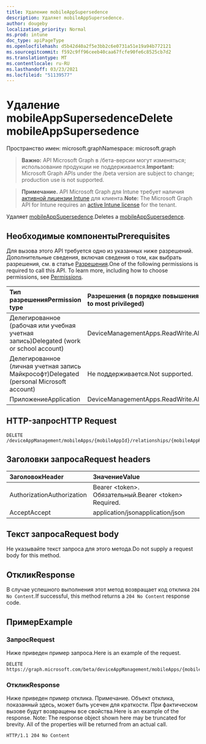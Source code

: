 ```yaml
---
title: Удаление mobileAppSupersedence
description: Удаляет mobileAppSupersedence.
author: dougeby
localization_priority: Normal
ms.prod: intune
doc_type: apiPageType
ms.openlocfilehash: d5b42d40a2f5e3bb2c6e0731a51e19a94b772121
ms.sourcegitcommit: f592c9ff96ceeb40caa67fcfe90fe6c8525cb7d2
ms.translationtype: MT
ms.contentlocale: ru-RU
ms.lasthandoff: 03/23/2021
ms.locfileid: "51139577"
---
```

# <a name="delete-mobileappsupersedence"></a><span data-ttu-id="934e4-103">Удаление mobileAppSupersedence</span><span class="sxs-lookup"><span data-stu-id="934e4-103">Delete mobileAppSupersedence</span></span>

<span data-ttu-id="934e4-104">Пространство имен: microsoft.graph</span><span class="sxs-lookup"><span data-stu-id="934e4-104">Namespace: microsoft.graph</span></span>

> <span data-ttu-id="934e4-105">**Важно:** API Microsoft Graph в /бета-версии могут изменяться; использование продукции не поддерживается.</span><span class="sxs-lookup"><span data-stu-id="934e4-105">**Important:** Microsoft Graph APIs under the /beta version are subject to change; production use is not supported.</span></span>

> <span data-ttu-id="934e4-106">**Примечание.** API Microsoft Graph для Intune требует наличия [активной лицензии Intune](https://go.microsoft.com/fwlink/?linkid=839381) для клиента.</span><span class="sxs-lookup"><span data-stu-id="934e4-106">**Note:** The Microsoft Graph API for Intune requires an [active Intune license](https://go.microsoft.com/fwlink/?linkid=839381) for the tenant.</span></span>

<span data-ttu-id="934e4-107">Удаляет [mobileAppSupersedence](../resources/intune-apps-mobileappsupersedence.md).</span><span class="sxs-lookup"><span data-stu-id="934e4-107">Deletes a [mobileAppSupersedence](../resources/intune-apps-mobileappsupersedence.md).</span></span>

## <a name="prerequisites"></a><span data-ttu-id="934e4-108">Необходимые компоненты</span><span class="sxs-lookup"><span data-stu-id="934e4-108">Prerequisites</span></span>
<span data-ttu-id="934e4-p101">Для вызова этого API требуется одно из указанных ниже разрешений. Дополнительные сведения, включая сведения о том, как выбрать разрешения, см. в статье [Разрешения](/graph/permissions-reference).</span><span class="sxs-lookup"><span data-stu-id="934e4-p101">One of the following permissions is required to call this API. To learn more, including how to choose permissions, see [Permissions](/graph/permissions-reference).</span></span>

|<span data-ttu-id="934e4-111">Тип разрешения</span><span class="sxs-lookup"><span data-stu-id="934e4-111">Permission type</span></span>|<span data-ttu-id="934e4-112">Разрешения (в порядке повышения привилегий)</span><span class="sxs-lookup"><span data-stu-id="934e4-112">Permissions (from least to most privileged)</span></span>|
|:---|:---|
|<span data-ttu-id="934e4-113">Делегированное (рабочая или учебная учетная запись)</span><span class="sxs-lookup"><span data-stu-id="934e4-113">Delegated (work or school account)</span></span>|<span data-ttu-id="934e4-114">DeviceManagementApps.ReadWrite.All</span><span class="sxs-lookup"><span data-stu-id="934e4-114">DeviceManagementApps.ReadWrite.All</span></span>|
|<span data-ttu-id="934e4-115">Делегированное (личная учетная запись Майкрософт)</span><span class="sxs-lookup"><span data-stu-id="934e4-115">Delegated (personal Microsoft account)</span></span>|<span data-ttu-id="934e4-116">Не поддерживается.</span><span class="sxs-lookup"><span data-stu-id="934e4-116">Not supported.</span></span>|
|<span data-ttu-id="934e4-117">Приложение</span><span class="sxs-lookup"><span data-stu-id="934e4-117">Application</span></span>|<span data-ttu-id="934e4-118">DeviceManagementApps.ReadWrite.All</span><span class="sxs-lookup"><span data-stu-id="934e4-118">DeviceManagementApps.ReadWrite.All</span></span>|

## <a name="http-request"></a><span data-ttu-id="934e4-119">HTTP-запрос</span><span class="sxs-lookup"><span data-stu-id="934e4-119">HTTP Request</span></span>
<!-- {
  "blockType": "ignored"
}
-->
``` http
DELETE /deviceAppManagement/mobileApps/{mobileAppId}/relationships/{mobileAppRelationshipId}
```

## <a name="request-headers"></a><span data-ttu-id="934e4-120">Заголовки запроса</span><span class="sxs-lookup"><span data-stu-id="934e4-120">Request headers</span></span>
|<span data-ttu-id="934e4-121">Заголовок</span><span class="sxs-lookup"><span data-stu-id="934e4-121">Header</span></span>|<span data-ttu-id="934e4-122">Значение</span><span class="sxs-lookup"><span data-stu-id="934e4-122">Value</span></span>|
|:---|:---|
|<span data-ttu-id="934e4-123">Authorization</span><span class="sxs-lookup"><span data-stu-id="934e4-123">Authorization</span></span>|<span data-ttu-id="934e4-124">Bearer &lt;token&gt;. Обязательный.</span><span class="sxs-lookup"><span data-stu-id="934e4-124">Bearer &lt;token&gt; Required.</span></span>|
|<span data-ttu-id="934e4-125">Accept</span><span class="sxs-lookup"><span data-stu-id="934e4-125">Accept</span></span>|<span data-ttu-id="934e4-126">application/json</span><span class="sxs-lookup"><span data-stu-id="934e4-126">application/json</span></span>|

## <a name="request-body"></a><span data-ttu-id="934e4-127">Текст запроса</span><span class="sxs-lookup"><span data-stu-id="934e4-127">Request body</span></span>
<span data-ttu-id="934e4-128">Не указывайте текст запроса для этого метода.</span><span class="sxs-lookup"><span data-stu-id="934e4-128">Do not supply a request body for this method.</span></span>

## <a name="response"></a><span data-ttu-id="934e4-129">Отклик</span><span class="sxs-lookup"><span data-stu-id="934e4-129">Response</span></span>
<span data-ttu-id="934e4-130">В случае успешного выполнения этот метод возвращает код отклика `204 No Content`.</span><span class="sxs-lookup"><span data-stu-id="934e4-130">If successful, this method returns a `204 No Content` response code.</span></span>

## <a name="example"></a><span data-ttu-id="934e4-131">Пример</span><span class="sxs-lookup"><span data-stu-id="934e4-131">Example</span></span>

### <a name="request"></a><span data-ttu-id="934e4-132">Запрос</span><span class="sxs-lookup"><span data-stu-id="934e4-132">Request</span></span>
<span data-ttu-id="934e4-133">Ниже приведен пример запроса.</span><span class="sxs-lookup"><span data-stu-id="934e4-133">Here is an example of the request.</span></span>
``` http
DELETE https://graph.microsoft.com/beta/deviceAppManagement/mobileApps/{mobileAppId}/relationships/{mobileAppRelationshipId}
```

### <a name="response"></a><span data-ttu-id="934e4-134">Отклик</span><span class="sxs-lookup"><span data-stu-id="934e4-134">Response</span></span>
<span data-ttu-id="934e4-p102">Ниже приведен пример отклика. Примечание. Объект отклика, показанный здесь, может быть усечен для краткости. При фактическом вызове будут возвращены все свойства.</span><span class="sxs-lookup"><span data-stu-id="934e4-p102">Here is an example of the response. Note: The response object shown here may be truncated for brevity. All of the properties will be returned from an actual call.</span></span>
``` http
HTTP/1.1 204 No Content
```




